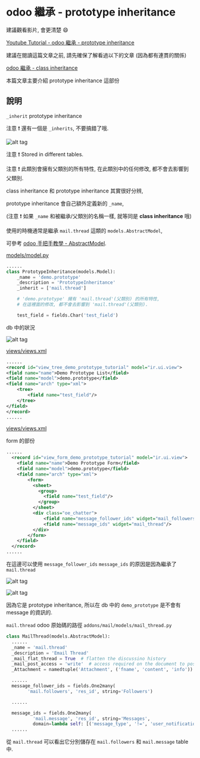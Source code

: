 # odoo 繼承 - prototype inheritance

建議觀看影片, 會更清楚 :smile:

[Youtube Tutorial - odoo 繼承 - prototype inheritance](https://youtu.be/sJrik0jjuas)

建議在閱讀這篇文章之前, 請先確保了解看過以下的文章 (因為都有連貫的關係)

[odoo 繼承 - class inheritance](https://github.com/twtrubiks/odoo-demo-addons-tutorial/tree/master/demo_class_inheritance)

本篇文章主要介紹 prototype inheritance 這部份

## 說明

`_inherit` prototype inheritance

注意 :exclamation: 還有一個是 `_inherits`, 不要搞錯了哦.

![alt tag](https://i.imgur.com/kjtCar6.png)

注意 :exclamation: Stored in different tables.

注意 :exclamation: 此類別會擁有父類別的所有特性, 在此類別中的任何修改, 都不會去影響到父類別.

class inheritance 和 prototype inheritance 其實很好分辨,

prototype inheritance 會自己額外定義新的 `_name`,

(注意 :exclamation: 如果 `_name` 和被繼承/父類別的名稱一樣, 就等同是 **class inheritance** 哦)

使用的時機通常是繼承 `mail.thread` 這類的 `models.AbstractModel`,

可參考 [odoo 手把手教學 - AbstractModel](https://github.com/twtrubiks/odoo-demo-addons-tutorial/tree/master/demo_abstractmodel_tutorial).

[models/model.py](models/model.py)

```python
......
class PrototypeInheritance(models.Model):
    _name = 'demo.prototype'
    _description = 'PrototypeInheritance'
    _inherit = ['mail.thread']

    # 'demo.prototype' 擁有 'mail.thread'(父類別) 的所有特性,
    # 在這裡面的修改, 都不會去影響到 'mail.thread'(父類別).

    test_field = fields.Char('test_field')

```

db 中的狀況

![alt tag](https://i.imgur.com/DdOAF2b.png)

[views/views.xml](views/views.xml)

```xml
......
<record id="view_tree_demo_prototype_tutorial" model="ir.ui.view">
<field name="name">Demo Prototype List</field>
<field name="model">demo.prototype</field>
<field name="arch" type="xml">
    <tree>
        <field name="test_field"/>
    </tree>
</field>
</record>
......
```

[views/views.xml](views/views.xml)

form 的部份

```xml
......
  <record id="view_form_demo_prototype_tutorial" model="ir.ui.view">
    <field name="name">Demo Prototype Form</field>
    <field name="model">demo.prototype</field>
    <field name="arch" type="xml">
        <form>
          <sheet>
            <group>
              <field name="test_field"/>
            </group>
          </sheet>
          <div class="oe_chatter">
              <field name="message_follower_ids" widget="mail_followers"/>
              <field name="message_ids" widget="mail_thread"/>
          </div>
        </form>
    </field>
  </record>
......
```

在這邊可以使用 `message_follower_ids` `message_ids` 的原因是因為繼承了 `mail.thread`

![alt tag](https://i.imgur.com/1x3qwGZ.png)

![alt tag](https://i.imgur.com/NGhD6H9.png)

因為它是 prototype inheritance, 所以在 db 中的 `demo_prototype` 是不會有 message 的資訊的.

`mail.thread` odoo 原始碼的路徑 `addons/mail/models/mail_thread.py`

```python
class MailThread(models.AbstractModel):
  ......
  _name = 'mail.thread'
  _description = 'Email Thread'
  _mail_flat_thread = True  # flatten the discussino history
  _mail_post_access = 'write'  # access required on the document to post on it
  _Attachment = namedtuple('Attachment', ('fname', 'content', 'info'))

  ......
  message_follower_ids = fields.One2many(
        'mail.followers', 'res_id', string='Followers')

  ......

  message_ids = fields.One2many(
          'mail.message', 'res_id', string='Messages',
          domain=lambda self: [('message_type', '!=', 'user_notification')], auto_join=True)
  ......
```

從 `mail.thread` 可以看出它分別儲存在 `mail.followers` 和 `mail.message` table 中.
